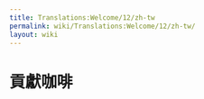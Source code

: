 ```yaml
---
title: Translations:Welcome/12/zh-tw
permalink: wiki/Translations:Welcome/12/zh-tw/
layout: wiki
---
```


# 貢獻咖啡
